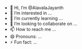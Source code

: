 - 👋 Hi, I’m @AlavalaJayanth
- 👀 I’m interested in ...
- 🌱 I’m currently learning ...
- 💞️ I’m looking to collaborate on ...
- 📫 How to reach me ...
- 😄 Pronouns: ...
- ⚡ Fun fact: ...

<!---
AlavalaJayanth/AlavalaJayanth is a ✨ special ✨ repository because its `README.md` (this file) appears on your GitHub profile.
You can click the Preview link to take a look at your changes.
--->
